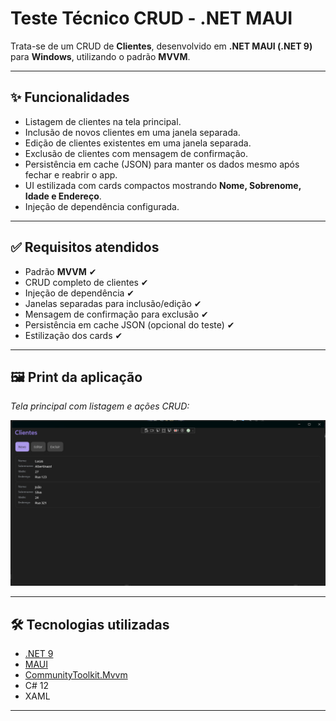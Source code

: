 # Teste Técnico CRUD - .NET MAUI

Trata-se de um CRUD de **Clientes**, desenvolvido em **.NET MAUI (.NET 9)** para **Windows**, utilizando o padrão **MVVM**.

---

## ✨ Funcionalidades

- Listagem de clientes na tela principal.  
- Inclusão de novos clientes em uma janela separada.  
- Edição de clientes existentes em uma janela separada.  
- Exclusão de clientes com mensagem de confirmação.  
- Persistência em cache (JSON) para manter os dados mesmo após fechar e reabrir o app.  
- UI estilizada com cards compactos mostrando **Nome, Sobrenome, Idade e Endereço**.  
- Injeção de dependência configurada.  

---

## ✅ Requisitos atendidos

- Padrão **MVVM** ✔  
- CRUD completo de clientes ✔  
- Injeção de dependência ✔  
- Janelas separadas para inclusão/edição ✔  
- Mensagem de confirmação para exclusão ✔  
- Persistência em cache JSON (opcional do teste) ✔  
- Estilização dos cards ✔  

---

## 🖼️ Print da aplicação

_Tela principal com listagem e ações CRUD:_

![Tela Principal](Print/telaprincipal.png)

---

## 🛠️ Tecnologias utilizadas

- [.NET 9](https://dotnet.microsoft.com/)  
- [MAUI](https://learn.microsoft.com/dotnet/maui/)  
- [CommunityToolkit.Mvvm](https://learn.microsoft.com/dotnet/communitytoolkit/mvvm/)  
- C# 12  
- XAML  

---